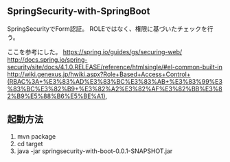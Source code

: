 SpringSecurity-with-SpringBoot
------------------------------
SpringSecurityでForm認証。
ROLEではなく、権限に基づいたチェックを行う。

ここを参考にした。
https://spring.io/guides/gs/securing-web/
http://docs.spring.io/spring-security/site/docs/4.1.0.RELEASE/reference/htmlsingle/#el-common-built-in
http://wiki.genexus.jp/hwiki.aspx?Role+Based+Access+Control+(RBAC%3A+%E3%83%AD%E3%83%BC%E3%83%AB+%E3%83%99%E3%83%BC%E3%82%B9+%E3%82%A2%E3%82%AF%E3%82%BB%E3%82%B9%E5%88%B6%E5%BE%A1),

起動方法
--------
1. mvn package
2. cd target
3. java -jar springsecurity-with-boot-0.0.1-SNAPSHOT.jar  
  
